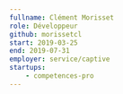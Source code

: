 ```yaml
---
fullname: Clément Morisset
role: Développeur
github: morissetcl
start: 2019-03-25
end: 2019-07-31
employer: service/captive
startups:
    - competences-pro
---
```

